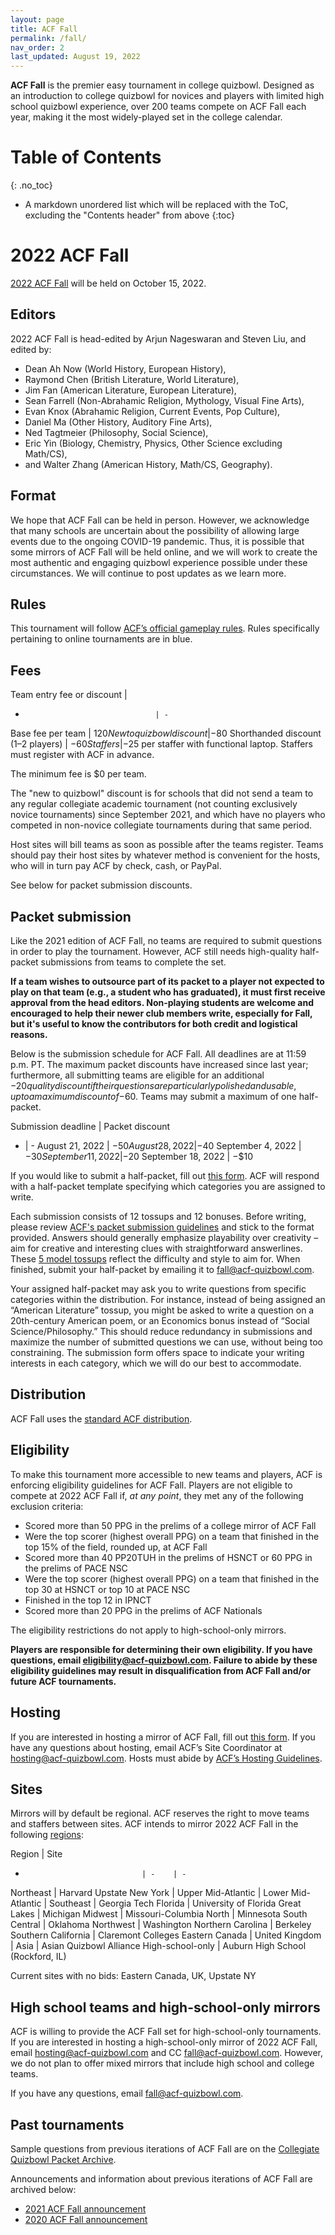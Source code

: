 ```yaml
---
layout: page
title: ACF Fall
permalink: /fall/
nav_order: 2
last_updated: August 19, 2022
---
```


<!--
do HS mirrors have the same stats-based eligibility rules?
do (online?) HS mirrors have to award trophies or book prizes?
are HS mirror bids from high schoolers accepted?
number the sections.
-->

**ACF Fall** is the premier easy tournament in college quizbowl. Designed as an introduction to college quizbowl for novices and players with limited high school quizbowl experience, over 200 teams compete on ACF Fall each year, making it the most widely-played set in the college calendar.

# Table of Contents
{: .no_toc}
* A markdown unordered list which will be replaced with the ToC, excluding the "Contents header" from above
{:toc}

# 2022 ACF Fall
[2022 ACF Fall](https://hsquizbowl.org/forums/viewtopic.php?p=391070) will be held on October 15, 2022.

## Editors
2022 ACF Fall is head-edited by Arjun Nageswaran and Steven Liu, and edited by:
- Dean Ah Now (World History, European History),
- Raymond Chen (British Literature, World Literature),
- Jim Fan (American Literature, European Literature),
- Sean Farrell (Non-Abrahamic Religion, Mythology, Visual Fine Arts),
- Evan Knox (Abrahamic Religion, Current Events, Pop Culture),
- Daniel Ma (Other History, Auditory Fine Arts),
- Ned Tagtmeier (Philosophy, Social Science),
- Eric Yin (Biology, Chemistry, Physics, Other Science excluding Math/CS),
- and Walter Zhang (American History, Math/CS, Geography).

<!-- add editors breakdown table -->

## Format
We hope that ACF Fall can be held in person. However, we acknowledge that many schools are uncertain about the possibility of allowing large events due to the ongoing COVID-19 pandemic. Thus, it is possible that some mirrors of ACF Fall will be held online, and we will work to create the most authentic and engaging quizbowl experience possible under these circumstances. We will continue to post updates as we learn more.

## Rules
This tournament will follow [ACF’s official gameplay rules](/gameplay-rules). Rules specifically pertaining to online tournaments are in blue.

<!--## Registration
To register for 2021 ACF Fall, fill out the central [2021 ACF Fall registration form](https://forms.gle/kG9b7Rj4zo49zKtf8) with all relevant information.

If possible, teams should register for the site that is geographically closest to them and/or is in the region they would normally attend.

## Field
The field (list of registered teams) for each site can be found [here](https://docs.google.com/spreadsheets/d/1P4tdvLOAb_yQhPQqkl6PMsTyxn-Y1L2Ae25EzY6H3EU/edit).-->

## Fees

Team entry fee or discount         |
-                                  | -
Base fee per team                  | $120
New to quizbowl discount           | −$80
Shorthanded discount (1–2 players) | −$60
Staffers                           | −$25 per staffer with functional laptop. Staffers must register with ACF in advance.

The minimum fee is $0 per team.

The "new to quizbowl" discount is for schools that did not send a team to any regular collegiate academic tournament (not counting exclusively novice tournaments) since September 2021, and which have no players who competed in non-novice collegiate tournaments during that same period.

Host sites will bill teams as soon as possible after the teams register. Teams should pay their host sites by whatever method is convenient for the hosts, who will in turn pay ACF by check, cash, or PayPal.

See below for packet submission discounts.

## Packet submission
Like the 2021 edition of ACF Fall, no teams are required to submit questions in order to play the tournament. However, ACF still needs high-quality half-packet submissions from teams to complete the set.

**If a team wishes to outsource part of its packet to a player not expected to play on that team (e.g., a student who has graduated), it must first receive approval from the head editors. Non-playing students are welcome and encouraged to help their newer club members write, especially for Fall, but it's useful to know the contributors for both credit and logistical reasons.**

Below is the submission schedule for ACF Fall. All deadlines are at 11:59 p.m. PT. The maximum packet discounts have increased since last year; furthermore, all submitting teams are eligible for an additional −$20 quality discount if their questions are particularly polished and usable, up to a maximum discount of −$60. Teams may submit a maximum of one half-packet.

Submission deadline | Packet discount
- | -
August 21, 2022    | −$50
August 28, 2022    | −$40
September 4, 2022  | −$30
September 11, 2022 | −$20
September 18, 2022 | −$10

If you would like to submit a half-packet, fill out [this form](https://forms.gle/XwNLS2FaY6BtTzM59). ACF will respond with a half-packet template specifying which categories you are assigned to write.

Each submission consists of 12 tossups and 12 bonuses. Before writing, please review [ACF's packet submission guidelines](/packet-submission-guidelines) and stick to the format provided. Answers should generally emphasize playability over creativity – aim for creative and interesting clues with straightforward answerlines. These [5 model tossups](https://docs.google.com/document/d/1mokTuDeyDDSb4J1yQG6BWeGsee4x-RFsqf-lmvfBXjc/edit) reflect the difficulty and style to aim for. When finished, submit your half-packet by emailing it to [fall@acf-quizbowl.com](mailto:fall@acf-quizbowl.com).

Your assigned half-packet may ask you to write questions from specific categories within the distribution. For instance, instead of being assigned an “American Literature” tossup, you might be asked to write a question on a 20th-century American poem, or an Economics bonus instead of “Social Science/Philosophy.” This should reduce redundancy in submissions and maximize the number of submitted questions we can use, without being too constraining. The submission form offers space to indicate your writing interests in each category, which we will do our best to accommodate.

## Distribution
ACF Fall uses the [standard ACF distribution](/distribution).

## Eligibility
To make this tournament more accessible to new teams and players, ACF is enforcing eligibility guidelines for ACF Fall. Players are not eligible to compete at 2022 ACF Fall if, _at any point_, they met any of the following exclusion criteria:
- Scored more than 50 PPG in the prelims of a college mirror of ACF Fall
- Were the top scorer (highest overall PPG) on a team that finished in the top 15% of the field, rounded up, at ACF Fall
- Scored more than 40 PP20TUH in the prelims of HSNCT or 60 PPG in the prelims of PACE NSC
- Were the top scorer (highest overall PPG) on a team that finished in the top 30 at HSNCT or top 10 at PACE NSC
- Finished in the top 12 in IPNCT
- Scored more than 20 PPG in the prelims of ACF Nationals

The eligibility restrictions do not apply to high-school-only mirrors.

**Players are responsible for determining their own eligibility. If you have questions, email [eligibility@acf-quizbowl.com](mailto:eligibility@acf-quizbowl.com). Failure to abide by these eligibility guidelines may result in disqualification from ACF Fall and/or future ACF tournaments.**

## Hosting
If you are interested in hosting a mirror of ACF Fall, fill out [this form](https://docs.google.com/forms/d/e/1FAIpQLSdksGmPdT44G_rsKyAN5ovMYVZLQwbXuoSzrTJk3IrXeKgU2Q/viewform). If you have any questions about hosting, email ACF’s Site Coordinator at [hosting@acf-quizbowl.com](mailto:hosting@acf-quizbowl.com). Hosts must abide by [ACF’s Hosting Guidelines](/hosting-guidelines).

## Sites
Mirrors will by default be regional. ACF reserves the right to move teams and staffers between sites. ACF intends to mirror 2022 ACF Fall in the following [regions](/hosting-guidelines#regions-according-to-acf):

Region                          | Site
-                               | -    | -
Northeast                       | Harvard
Upstate New York                |
Upper Mid-Atlantic              |
Lower Mid-Atlantic              |
Southeast                       | Georgia Tech
Florida                         | University of Florida
Great Lakes                     | Michigan
Midwest                         | Missouri-Columbia
North                           | Minnesota
South Central                   | Oklahoma
Northwest                       | Washington
Northern Carolina               | Berkeley
Southern California             | Claremont Colleges
Eastern Canada                  |
United Kingdom                  |
Asia                            | Asian Quizbowl Alliance
High-school-only                | Auburn High School (Rockford, IL)

Current sites with no bids: Eastern Canada, UK, Upstate NY

## High school teams and high-school-only mirrors
ACF is willing to provide the ACF Fall set for high-school-only tournaments. If you are interested in hosting a high-school-only mirror of 2022 ACF Fall, email [hosting@acf-quizbowl.com](mailto:hosting@acf-quizbowl.com) and CC [fall@acf-quizbowl.com](mailto:fall@acf-quizbowl.com). However, we do not plan to offer mixed mirrors that include high school and college teams.

If you have any questions, email [fall@acf-quizbowl.com](fall@acf-quizbowl.com).

## Past tournaments
Sample questions from previous iterations of ACF Fall are on the [Collegiate Quizbowl Packet Archive](http://hsquizbowl.org/db/questionsets/search/?name=ACF+Fall&col=1&season=&archived=y).

Announcements and information about previous iterations of ACF Fall are archived below:

* [2021 ACF Fall announcement](/tournaments/archive/2021/ACF%20Fall)
* [2020 ACF Fall announcement](/tournaments/archive/2020/ACF%20Fall)
